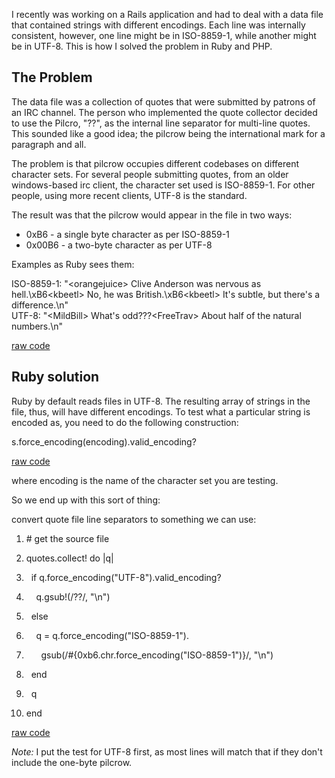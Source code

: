 <div id="wikitext">

<div style="display: none;">

Summary:What can you do when a file contains strings with mixed
character set encodings? Parent:(Technology.)Development <span
class="wikiword">[IncludeMe](http://wiki.tamouse.org?n=Technology.IncludeMe?action=edit)[?](http://wiki.tamouse.org?n=Technology.IncludeMe?action=edit)</span>:[Development](http://wiki.tamouse.org?n=Technology.Development?action=print)
Categories:[HowTos](http://wiki.tamouse.org?n=Category.HowTos) Tags:
character sets, encoding, problems, solutions

</div>

<span id="excerpt"></span> I recently was working on a Rails application
and had to deal with a data file that contained strings with different
encodings. Each line was internally consistent, however, one line might
be in ISO-8859-1, while another might be in UTF-8. This is how I solved
the problem in Ruby and PHP. <span id="excerptend"></span>

<div class="vspace">

</div>

The Problem
-----------

The data file was a collection of quotes that were submitted by patrons
of an IRC channel. The person who implemented the quote collector
decided to use the Pilcro, "??", as the internal line separator for
multi-line quotes. This sounded like a good idea; the pilcrow being the
international mark for a paragraph and all.

The problem is that pilcrow occupies different codebases on different
character sets. For several people submitting quotes, from an older
windows-based irc client, the character set used is ISO-8859-1. For
other people, using more recent clients, UTF-8 is the standard.

The result was that the pilcrow would appear in the file in two ways:

<div class="vspace">

</div>

-   0xB6 - a single byte character as per ISO-8859-1
-   0x00B6 - a two-byte character as per UTF-8

<div class="vspace">

</div>

<div id="sourceblock1" class="sourceblock">

<div class="sourceblocktext">

<div class="text">

<div class="head">

Examples as Ruby sees them:

</div>

ISO-8859-1: "\<orangejuice\> Clive Anderson was nervous as
hell.\\xB6\<kbeetl\> No, he was British.\\xB6\<kbeetl\> It's subtle, but
there's a difference.\\n"\
 UTF-8: "\<MildBill\> What's odd???\<FreeTrav\> About half of the
natural numbers.\\n"

</div>

</div>

<div class="sourceblocklink">

[raw
code](http://wiki.tamouse.org?n=Technology.DealingWithMixedEncodingInAFile?action=sourceblock&num=1)

</div>

</div>

<div class="vspace">

</div>

Ruby solution
-------------

Ruby by default reads files in UTF-8. The resulting array of strings in
the file, thus, will have different encodings. To test what a particular
string is encoded as, you need to do the following construction:

<div class="vspace">

</div>

<div id="sourceblock2" class="sourceblock">

<div class="sourceblocktext">

<div class="ruby">

s.<span class="me1">force\_encoding</span><span
class="br0">(</span>encoding<span class="br0">)</span>.<span
class="me1">valid\_encoding</span>?

</div>

</div>

<div class="sourceblocklink">

[raw
code](http://wiki.tamouse.org?n=Technology.DealingWithMixedEncodingInAFile?action=sourceblock&num=2)

</div>

</div>

where encoding is the name of the character set you are testing.

So we end up with this sort of thing:

<div class="vspace">

</div>

<div id="sourceblock3" class="sourceblock">

<div class="sourceblocktext">

<div class="ruby">

<div class="head">

convert quote file line separators to something we can use:

</div>

1.  <div class="de1">

    <span class="co1">\# get the source file</span>

    </div>

2.  <div class="de1">

    quotes.<span class="me1">collect</span>! <span class="kw1">do</span>
    <span class="sy0">|</span>q<span class="sy0">|</span>

    </div>

3.  <div class="de1">

      <span class="kw1">if</span> q.<span
    class="me1">force\_encoding</span><span class="br0">(</span><span
    class="st0">"UTF-8"</span><span class="br0">)</span>.<span
    class="me1">valid\_encoding</span>?

    </div>

4.  <div class="de1">

        q.<span class="kw3">gsub!</span><span class="br0">(</span><span
    class="sy0">/</span>??<span class="sy0">/</span>, <span
    class="st0">"<span class="es0">\\n</span>"</span><span
    class="br0">)</span>

    </div>

5.  <div class="de2">

      <span class="kw1">else</span>

    </div>

6.  <div class="de1">

        q = q.<span class="me1">force\_encoding</span><span
    class="br0">(</span><span class="st0">"ISO-8859-1"</span><span
    class="br0">)</span>.

    </div>

7.  <div class="de1">

          <span class="kw3">gsub</span><span class="br0">(</span><span
    class="sy0">/</span><span
    class="co1">\#{0xb6.chr.force\_encoding("ISO-8859-1")}/,
    "\\n")</span>

    </div>

8.  <div class="de1">

      <span class="kw1">end</span>

    </div>

9.  <div class="de1">

      q

    </div>

10. <div class="de2">

    <span class="kw1">end</span>

    </div>

</div>

</div>

<div class="sourceblocklink">

[raw
code](http://wiki.tamouse.org?n=Technology.DealingWithMixedEncodingInAFile?action=sourceblock&num=3)

</div>

</div>

*Note:* I put the test for UTF-8 first, as most lines will match that if
they don't include the one-byte pilcrow.

<div class="vspace">

</div>

</div>

